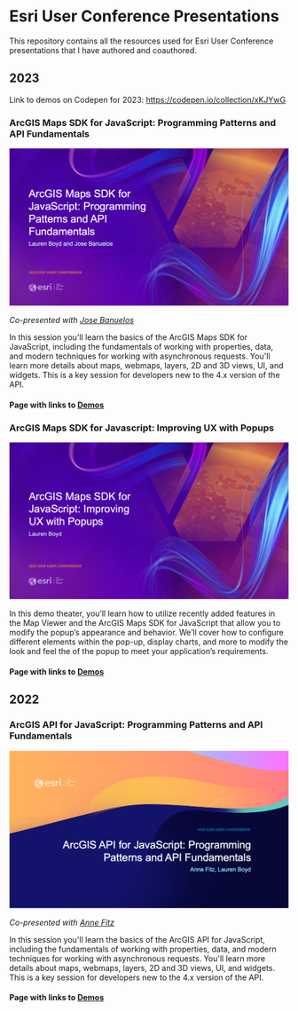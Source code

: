 # Esri User Conference Presentations
This repository contains all the resources used for Esri User Conference presentations that I have authored and coauthored.

## 2023

Link to demos on Codepen for 2023: https://codepen.io/collection/xKJYwG 

### ArcGIS Maps SDK for JavaScript: Programming Patterns and API Fundamentals

![title-slide](./2023/images/pp-title-slide.png)

_Co-presented with [Jose Banuelos](https://github.com/banuelosj)_

In this session you'll learn the basics of the ArcGIS Maps SDK for JavaScript, including the fundamentals of working with properties, data, and modern techniques for working with asynchronous requests. You'll learn more details about maps, webmaps, layers, 2D and 3D views, UI, and widgets. This is a key session for developers new to the 4.x version of the API.

#### Page with links to [Demos](https://lboyd93.github.io/User-Conference-Presentations/2023/programming-patterns/)

### ArcGIS Maps SDK for Javascript: Improving UX with Popups

![title-slide](./2023/images/popups-title-slide.png)

In this demo theater, you’ll learn how to utilize recently added features in the Map Viewer and the ArcGIS Maps SDK for JavaScript that allow you to modify the popup’s appearance and behavior. We’ll cover how to configure different elements within the pop-up, display charts, and more to modify the look and feel the of the popup to meet your application’s requirements.

#### Page with links to [Demos](https://lboyd93.github.io/User-Conference-Presentations/2023/improving-ux-popups/)

## 2022

### ArcGIS API for JavaScript: Programming Patterns and API Fundamentals

![title-slide](./2022/images/title-slide.png)

_Co-presented with [Anne Fitz](https://github.com/annelfitz)_

In this session you'll learn the basics of the ArcGIS API for JavaScript, including the fundamentals of working with properties, data, and modern techniques for working with asynchronous requests. You'll learn more details about maps, webmaps, layers, 2D and 3D views, UI, and widgets. This is a key session for developers new to the 4.x version of the API.

#### Page with links to [Demos](https://lboyd93.github.io/User-Conference-Presentations/2022/programming-patterns/)